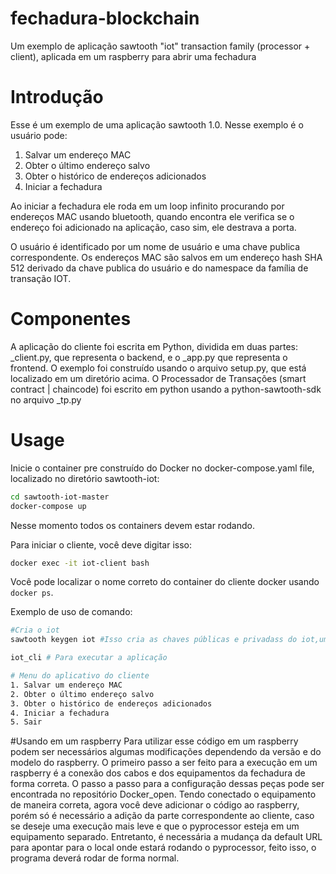 # fechadura-blockchain
Um exemplo de aplicação sawtooth "iot" transaction family (processor + client), aplicada em um raspberry para abrir uma fechadura

# Introdução

Esse é um exemplo de uma aplicação sawtooth 1.0. Nesse exemplo é o usuário pode:
1. Salvar um endereço MAC
2. Obter o último endereço salvo
3. Obter o histórico de endereços adicionados
4. Iniciar a fechadura 

Ao iniciar a fechadura ele roda em um loop infinito procurando por endereços MAC usando bluetooth, quando encontra ele verifica se o endereço foi adicionado na aplicação, caso sim, ele destrava a porta.

O usuário é identificado por um nome de usuário e uma chave publica correspondente. Os endereços MAC são salvos em um endereço hash SHA 512 derivado da chave publica do usuário e do namespace da família de transação IOT.

# Componentes 
A aplicação do cliente foi escrita em Python, dividida em duas partes: _client.py, que representa o backend, e o _app.py que representa o frontend. O exemplo foi construído usando o arquivo setup.py, que está localizado em um diretório acima. O Processador de Transações (smart contract | chaincode) foi escrito em python usando a python-sawtooth-sdk no arquivo _tp.py

# Usage
Inicie o container pre construído do Docker no docker-compose.yaml file, localizado no diretório sawtooth-iot:
```bash
cd sawtooth-iot-master
docker-compose up
```
Nesse momento todos os containers devem estar rodando.

Para iniciar o cliente, você deve digitar isso:
```bash
docker exec -it iot-client bash
```

Você pode localizar o nome correto do container do cliente docker usando `docker ps`.

Exemplo de uso de comando:

```bash
#Cria o iot
sawtooth keygen iot #Isso cria as chaves públicas e privadass do iot,um pré requisito para os comandos a seguir

iot_cli # Para executar a aplicação

# Menu do aplicativo do cliente
1. Salvar um endereço MAC
2. Obter o último endereço salvo
3. Obter o histórico de endereços adicionados
4. Iniciar a fechadura 
5. Sair
```

#Usando em um raspberry
Para utilizar esse código em um raspberry podem ser necessários algumas modificações dependendo da versão e do modelo do raspberry. 
O primeiro passo a ser feito para a execução em um raspberry é a conexão dos cabos e dos equipamentos da fechadura de forma correta. 
O passo a passo para a configuração dessas peças pode ser encontrada no repositório Docker_open.
Tendo conectado o equipamento de maneira correta, agora você deve adicionar o código ao raspberry, porém só é necessário a adição da parte correspondente ao cliente, caso se deseje uma execução mais leve e que o pyprocessor esteja em um equipamento separado. Entretanto, é necessária a mudança da default URL para apontar para o local onde estará rodando o pyprocessor, feito isso, o programa deverá rodar de forma normal.
